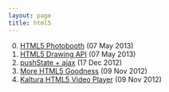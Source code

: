 ```yaml
---
layout: page
title: html5
---
```


0. [HTML5 Photobooth](/bookmark/2013/05/07/html5-photobooth.html) (07 May 2013) 
1. [HTML5 Drawing API](/bookmark/2013/05/07/html5-drawing-api.html) (07 May 2013) 
2. [pushState + ajax](/bookmark/2012/12/17/jquery-pjax.html) (17 Dec 2012) 
3. [More HTML5 Goodness](/bookmark/2012/11/09/more-html5-goodness.html) (09 Nov 2012) 
4. [Kaltura HTML5 Video Player](/bookmark/2012/11/09/kaltura.html) (09 Nov 2012) 
